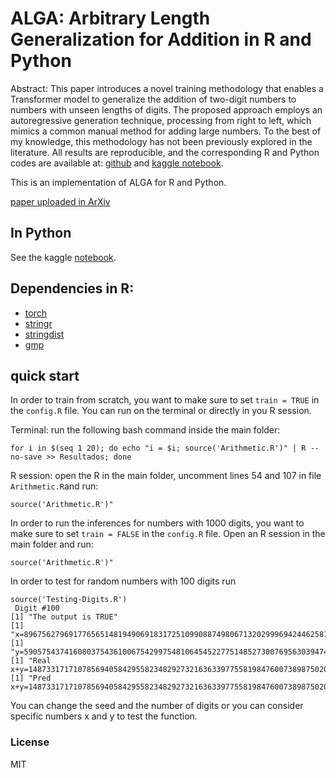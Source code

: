 # ALGA: Arbitrary Length Generalization for Addition in R and Python


Abstract: This paper introduces a novel training methodology that enables a  Transformer model to generalize the addition of two-digit numbers to numbers with unseen lengths of digits. The proposed approach employs an autoregressive generation technique, processing from right to left, which mimics a common manual method for adding large numbers. To the best of my knowledge, this methodology has not been previously explored in the literature. All results are reproducible, and the corresponding R and Python codes are available at: [github](https://github.com/AGPatriota/ALGA-R/) and [kaggle notebook](https://www.kaggle.com/code/agpatriota/alga-py/notebook).

This is an implementation of ALGA for R and Python.

[paper uploaded in ArXiv](https://drive.google.com/file/d/1vztXI8m6_qhIi69d4RiggaUGLs_HWGxD/view?usp=sharing)

## In Python
See the kaggle [notebook](https://www.kaggle.com/code/agpatriota/alga-py).

## Dependencies in R:

- [torch](https://cran.r-project.org/web/packages/torch/index.html) 
- [stringr](https://cran.r-project.org/web/packages/stringr/index.html)
- [stringdist](https://cran.r-project.org/web/packages/stringdist/index.html)
- [gmp](https://cran.r-project.org/web/packages/gmp/)

## quick start

In order to train from scratch, you want to make sure to set `train = TRUE` in the `config.R` file. You can run on the terminal or directly in you R session.

Terminal: run the following bash command inside the main folder:

```
for i in $(seq 1 20); do echo "i = $i; source('Arithmetic.R')" | R --no-save >> Resultados; done
```

R session: open the R in the main folder, uncomment lines 54 and 107 in file `Arithmetic.R`and run:

```
source('Arithmetic.R')"
```

In order to run the inferences for numbers with 1000 digits, you want to make sure to set `train = FALSE` in the `config.R` file. Open an R session in the main folder and run:

```
source('Arithmetic.R')"
```

In order to test for random numbers with 100 digits run

```
source('Testing-Digits.R')
 Digit #100 
[1] "The output is TRUE"
[1] "x=8967562796917765651481949069183172510990887498067132029996942446258125998499183326035828805968783222"
[1] "y=5905754374160803754361006754299754810645452277514852730076956303947441956535852107660028556910352668"
[1] "Real x+y=14873317171078569405842955823482927321636339775581984760073898750205567955035035433695857362879135890"
[1] "Pred x+y=14873317171078569405842955823482927321636339775581984760073898750205567955035035433695857362879135890"
```

You can change the seed and the number of digits or you can consider specific numbers x and y to test the function.


### License

MIT
